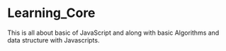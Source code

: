 # Learning_Core
This is all about basic of JavaScript and along with basic Algorithms and data structure with Javascripts.
